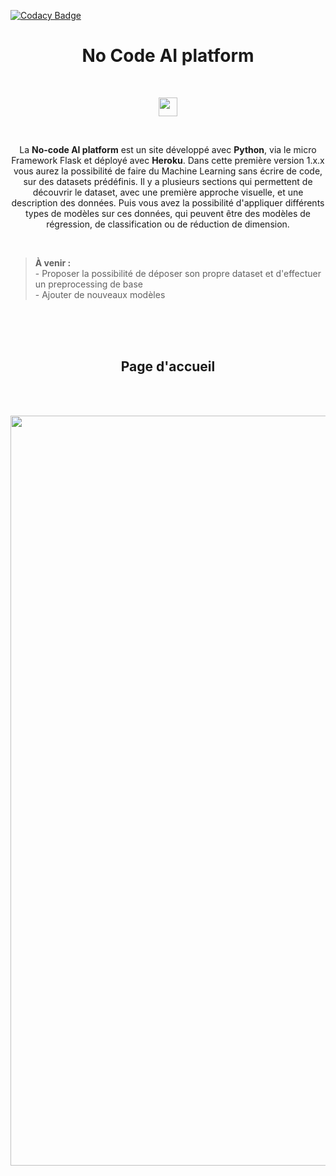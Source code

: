 
[![Codacy Badge](https://api.codacy.com/project/badge/Grade/4f42281e34de43df8be6cbe221b6f429)](https://app.codacy.com/gh/antonin-lfv/No-code-AI-platform?utm_source=github.com&utm_medium=referral&utm_content=antonin-lfv/No-code-AI-platform&utm_campaign=Badge_Grade_Settings)

<h1 align="center">No Code AI platform</h1>

<br/>

<p align="center">
	<a href="https://no-code-ai-platform.herokuapp.com"><img src="https://img.shields.io/badge/Heroku-430098?style=for-the-badge&logo=heroku&logoColor=white" height="30"/></a>
	<p/>
<br/>

<p align="center">
  La <b>No-code AI platform</b> est un site développé avec <b>Python</b>, via le micro Framework Flask et déployé avec <b>Heroku</b>. Dans cette première version 1.x.x vous aurez la possibilité de faire du Machine Learning sans écrire de code, sur des datasets prédéfinis. Il y a plusieurs sections qui permettent de découvrir le dataset, avec une première approche visuelle, et une description des données. Puis vous avez la possibilité d'appliquer différents types de modèles sur ces données, qui peuvent être des modèles de régression, de classification ou de réduction de dimension.
<p/>
<br>

>__À venir :__  <br/>- Proposer la possibilité de déposer son propre dataset et d'effectuer un preprocessing de base
<br/> - Ajouter de nouveaux modèles

<br>

<br>

<br>

<h2 align="center">Page d'accueil</h2>

<br><br>

<p align="center">
<img width="1200" alt="Accueil No code AI platform" src="https://user-images.githubusercontent.com/63207451/158428627-08b9ac36-1caf-421b-aaa2-e5ea4d34a1be.png">
  </p>
